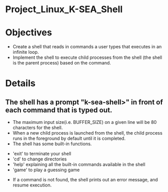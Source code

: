 # Project_Linux_K-SEA_Shell

# Objectives
* Create a shell that reads in commands a user types that executes in an infinite loop.
* Implement the shell to execute child processes from the shell (the shell is the parent process) based on the command.

# Details
## The shell has a prompt "k-sea-shell>" in front of each command that is typed out.
* The maximum input size(i.e. BUFFER_SIZE) on a given line will be 80 characters for the shell.
* When a new child process is launched from the shell, the child process runs in the foreground by default until it is completed.
* The shell has some built-in functions. 
 - 'exit' to terminate your shell
 - 'cd' to change directories
 - 'help' explaining all the built-in commands available in the shell
 - 'game' to play a guessing game
* If a command is not found, the shell prints out an error message, and resume execution.
